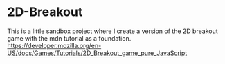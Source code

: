 # 2D-Breakout
This is a little sandbox project where I create a version of the 2D breakout game with the mdn tutorial as a foundation.
https://developer.mozilla.org/en-US/docs/Games/Tutorials/2D_Breakout_game_pure_JavaScript

